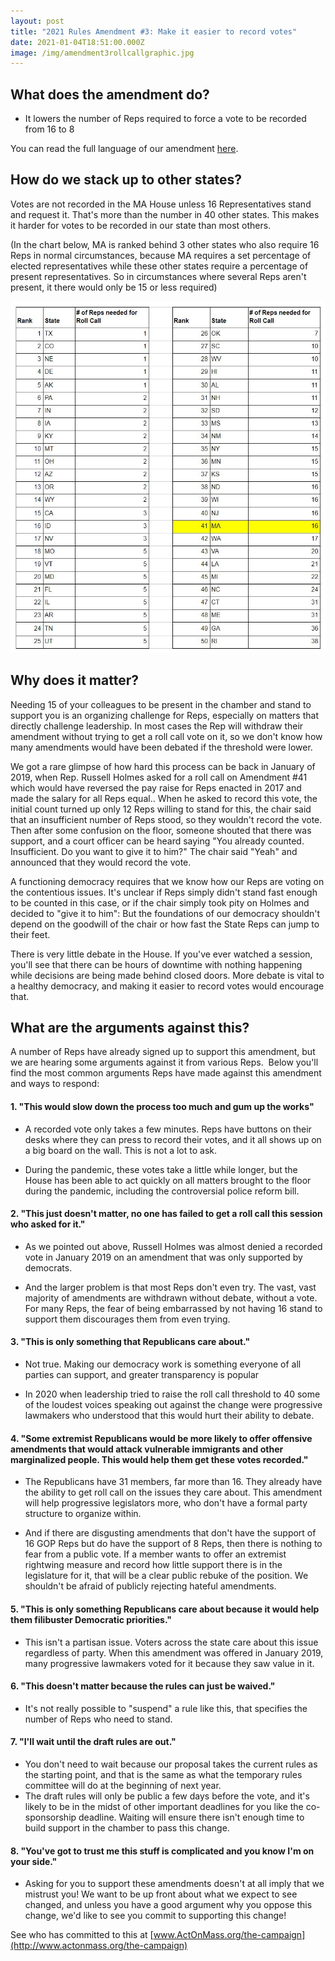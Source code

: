 ```yaml
---
layout: post
title: "2021 Rules Amendment #3: Make it easier to record votes"
date: 2021-01-04T18:51:00.000Z
image: /img/amendment3rollcallgraphic.jpg
---
```

## What does the amendment do?

* It lowers the number of Reps required to force a vote to be recorded from 16 to 8

You can read the full language of our amendment [here](https://actonmass.org/assets/RulesAmendment3.pdf).

## How do we stack up to other states?

Votes are not recorded in the MA House unless 16 Representatives stand and request it. That's more than the number in 40 other states. This makes it harder for votes to be recorded in our state than most others.

(In the chart below, MA is ranked behind 3 other states who also require 16 Reps in normal circumstances, because MA requires a set percentage of elected representatives while these other states require a percentage of present representatives. So in circumstances where several Reps aren't present, it there would only be 15 or less required)

<img src="/img/rollcallchart2.jpg" alt="MA has a higher threshold than 40 other states" style="width:600px;">

## Why does it matter?

Needing 15 of your colleagues to be present in the chamber and stand to support you is an organizing challenge for Reps, especially on matters that directly challenge leadership. In most cases the Rep will withdraw their amendment without trying to get a roll call vote on it, so we don't know how many amendments would have been debated if the threshold were lower.

We got a rare glimpse of how hard this process can be back in January of 2019, when Rep. Russell Holmes asked for a roll call on Amendment #41 which would have reversed the pay raise for Reps enacted in 2017 and made the salary for all Reps equal.. When he asked to record this vote, the initial count turned up only 12 Reps willing to stand for this, the chair said that an insufficient number of Reps stood, so they wouldn't record the vote. Then after some confusion on the floor, someone shouted that there was support, and a court officer can be heard saying "You already counted. Insufficient. Do you want to give it to him?" The chair said "Yeah" and announced that they would record the vote.

A functioning democracy requires that we know how our Reps are voting on the contentious issues. It's unclear if Reps simply didn't stand fast enough to be counted in this case, or if the chair simply took pity on Holmes and decided to "give it to him": But the foundations of our democracy shouldn't depend on the goodwill of the chair or how fast the State Reps can jump to their feet.

There is very little debate in the House. If you've ever watched a session, you'll see that there can be hours of downtime with nothing happening while decisions are being made behind closed doors. More debate is vital to a healthy democracy, and making it easier to record votes would encourage that.

## What are the arguments against this?

A number of Reps have already signed up to support this amendment, but we are hearing some arguments against it from various Reps.  Below you'll find the most common arguments Reps have made against this amendment and ways to respond:

#### 1. "This would slow down the process too much and gum up the works"
-   A recorded vote only takes a few minutes. Reps have buttons on their desks where they can press to record their votes, and it all shows up on a big board on the wall. This is not a lot to ask.

-   During the pandemic, these votes take a little while longer, but the House has been able to act quickly on all matters brought to the floor during the pandemic, including the controversial police reform bill.

#### 2. "This just doesn't matter, no one has failed to get a roll call this session who asked for it."
-   As we pointed out above, Russell Holmes was almost denied a recorded vote in January 2019 on an amendment that was only supported by democrats.

-   And the larger problem is that most Reps don't even try. The vast, vast majority of amendments are withdrawn without debate, without a vote. For many Reps, the fear of being embarrassed by not having 16 stand to support them discourages them from even trying.

#### 3. "This is only something that Republicans care about."
-   Not true. Making our democracy work is something everyone of all parties can support, and greater transparency is popular

-   In 2020 when leadership tried to raise the roll call threshold to 40 some of the loudest voices speaking out against the change were progressive lawmakers who understood that this would hurt their ability to debate.

#### 4. "Some extremist Republicans would be more likely to offer offensive amendments that would attack vulnerable immigrants and other marginalized people. This would help them get these votes recorded."
-   The Republicans have 31 members, far more than 16. They already have the ability to get roll call on the issues they care about. This amendment will help progressive legislators more, who don't have a formal party structure to organize within.

-   And if there are disgusting amendments that don't have the support of 16 GOP Reps but do have the support of 8 Reps, then there is nothing to fear from a public vote. If a member wants to offer an extremist rightwing measure and record how little support there is in the legislature for it, that will be a clear public rebuke of the position. We shouldn't be afraid of publicly rejecting hateful amendments.

#### 5. "This is only something Republicans care about because it would help them filibuster Democratic priorities."

-   This isn't a partisan issue. Voters across the state care about this issue regardless of party. When this amendment was offered in January 2019, many progressive lawmakers voted for it because they saw value in it.

#### 6. "This doesn't matter because the rules can just be waived."

-   It's not really possible to "suspend" a rule like this, that specifies the number of Reps who need to stand.

#### 7. "I'll wait until the draft rules are out."

-   You don't need to wait because our proposal takes the current rules as the starting point, and that is the same as what the temporary rules committee will do at the beginning of next year.
-   The draft rules will only be public a few days before the vote, and it's likely to be in the midst of other important deadlines for you like the co-sponsorship deadline. Waiting will ensure there isn't enough time to build support in the chamber to pass this change.

#### 8. "You've got to trust me this stuff is complicated and you know I'm on your side."

- Asking for you to support these amendments doesn't at all imply that we mistrust you! We want to be up front about what we expect to see changed, and unless you have a good argument why you oppose this change, we'd like to see you commit to supporting this change!

See who has committed to this at [www.ActOnMass.org/the-campaign](http://www.actonmass.org/the-campaign)